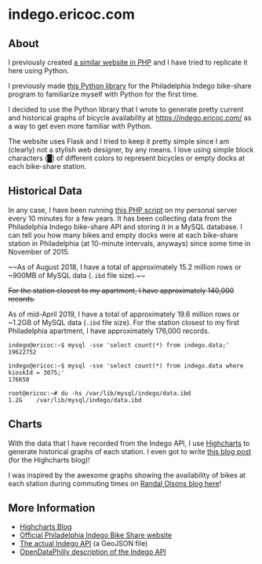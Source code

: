 indego.ericoc.com
==============================

About
-----

I previously created [a similar website in PHP](https://github.com/ericoc/indegophp.ericoc.com) and I have tried to replicate it here using Python.

I previously made [this Python library](https://github.com/ericoc/indego-py-lib) for the Philadelphia Indego bike-share program to familiarize myself with Python for the first time.

I decided to use the Python library that I wrote to generate pretty current and historical graphs of bicycle availability at https://indego.ericoc.com/ as a way to get even more familiar with Python. 

The website uses Flask and I tried to keep it pretty simple since I am (clearly) not a stylish web designer, by any means. I love using simple block characters (█) of different colors to represent bicycles or empty docks at each bike-share station.

Historical Data
---------------

In any case, I have been running [this PHP script](https://github.com/ericoc/indegophp.ericoc.com/blob/master/backend/db_insert.php) on my personal server every 10 minutes for a few years. It has been collecting data from the Philadelphia Indego bike-share API and storing it in a MySQL database. I can tell you how many bikes and empty docks were at each bike-share station in Philadelphia (at 10-minute intervals, anyways) since some time in November of 2015.

~~As of August 2018, I have a total of approximately 15.2 million rows or ~900MB of MySQL data (`.ibd` file size).~~

~~For the station closest to my apartment, I have approximately 140,000 records.~~

As of mid-April 2019, I have a total of approximately 19.6 million rows or ~1.2GB of MySQL data (`.ibd` file size).
For the station closest to my first Philadelphia apartment, I have approximately 176,000 records.

    indego@ericoc:~$ mysql -sse 'select count(*) from indego.data;'
    19622752

    indego@ericoc:~$ mysql -sse 'select count(*) from indego.data where kioskId = 3075;'
    176658

    root@ericoc:~# du -hs /var/lib/mysql/indego/data.ibd
    1.2G    /var/lib/mysql/indego/data.ibd

Charts
------

With the data that I have recorded from the Indego API, I use [Highcharts](http://www.highcharts.com/) to generate historical graphs of each station. I even got to write [this blog post](https://www.highcharts.com/blog/products/highcharts/250-tracking-bike-share-usage-in-philadelphia/) (for the Highcharts blog)!

I was inspired by the awesome graphs showing the availability of bikes at each station during commuting times on [Randal Olsons blog here](http://www.randalolson.com/2015/09/05/visualizing-indego-bike-share-usage-patterns-in-philadelphia-part-2/)!

More Information
----------------
* [Highcharts Blog](http://www.highcharts.com/blog)
* [Official Philadelphia Indego Bike Share website](https://www.rideindego.com/)
* [The actual Indego API](https://www.rideindego.com/stations/json/) (a GeoJSON file)
* [OpenDataPhilly description of the Indego API](https://www.opendataphilly.org/dataset/bike-share-stations)
